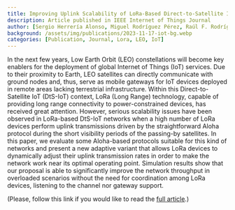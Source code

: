 ```yaml
---
title: Improving Uplink Scalability of LoRa-Based Direct-to-Satellite IoT Networks
description: Article published in IEEE Internet of Things Journal
author: [Sergio Herrería Alonso, Miguel Rodríguez Pérez, Raúl F. Rodríguez Rubio, Fernando Pérez Fontán]
background: /assets/img/publications/2023-11-17-iot-bg.webp
categories: [Publication, Journal, Lora, LEO, IoT]
---
```

In the next few years, Low Earth Orbit (LEO) constellations will become key enablers for the deployment of global Internet of Things (IoT) services. Due to their proximity to Earth, LEO satellites can directly communicate with ground nodes and, thus, serve as mobile gateways for IoT devices deployed in remote areas lacking terrestrial infrastructure. Within this Direct-to-Satellite IoT (DtS-IoT) context, LoRa (Long Range) technology, capable of providing long range connectivity to power-constrained devices, has received great attention. However, serious scalability issues have been observed in LoRa-based DtS-IoT networks when a high number of LoRa devices perform uplink transmissions driven by the straightforward Aloha protocol during the short visibility periods of the passing-by satellites. In this paper, we evaluate some Aloha-based protocols suitable for this kind of networks and present a new adaptive variant that allows LoRa devices to dynamically adjust their uplink transmission rates in order to make the network work near its optimal operating point. Simulation results show that our proposal is able to significantly improve the network throughput in overloaded scenarios without the need for coordination among LoRa devices, listening to the channel nor gateway support.

(Please, follow this link if you would like to read the [full article](https://doi.org/10.1109/JIOT.2023.3333934).) 


